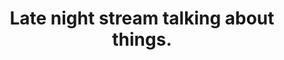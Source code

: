 ---
title: "Late night stream talking about things."
streamDate: 3-20-2024
game: "Just Chatting"
gameCoverURL: "https://static-cdn.jtvnw.net/ttv-boxart/509658-285x380.jpg"
vodUrl: "https://www.youtube.com/watch?v=X67YqnpO6tE"
thumbnail: "https://img.youtube.com/vi/X67YqnpO6tE/maxresdefault.jpg"
duration: "58:40"
---